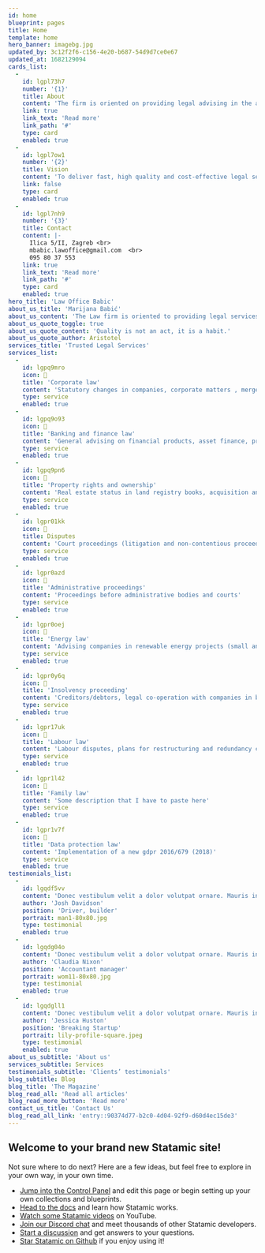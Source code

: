 ```yaml
---
id: home
blueprint: pages
title: Home
template: home
hero_banner: imagebg.jpg
updated_by: 3c12f2f6-c156-4e20-b687-54d9d7ce0e67
updated_at: 1682129094
cards_list:
  -
    id: lgpl73h7
    number: '{1}'
    title: About
    content: 'The firm is oriented on providing legal advising in the area of corporate law.'
    link: true
    link_text: 'Read more'
    link_path: '#'
    type: card
    enabled: true
  -
    id: lgpl7ow1
    number: '{2}'
    title: Vision
    content: 'To deliver fast, high quality and cost-effective legal service by finding the best business oriented solution for every legal problem you might have.'
    link: false
    type: card
    enabled: true
  -
    id: lgpl7nh9
    number: '{3}'
    title: Contact
    content: |-
      Ilica 5/II, Zagreb <br>
      mbabic.lawoffice@gmail.com  <br>
      095 80 37 553
    link: true
    link_text: 'Read more'
    link_path: '#'
    type: card
    enabled: true
hero_title: 'Law Office Babic'
about_us_title: 'Marijana Babić'
about_us_content: 'The Law firm is oriented to providing legal services for domestic and foreign clients in the area of international Business law and representation before the court of law, in arbitral disputes and conciliation and mediation proceedings. Your success in business is our business success!'
about_us_quote_toggle: true
about_us_quote_content: 'Quality is not an act, it is a habit.'
about_us_quote_author: Aristotel
services_title: 'Trusted Legal Services'
services_list:
  -
    id: lgpq9mro
    icon: 
    title: 'Corporate law'
    content: 'Statutory changes in companies, corporate matters , mergers and acquisitions, risk control, legal due diligence, joint ventures, liquidation, representation of companies, contract law, regulatory issues, collection of claims'
    type: service
    enabled: true
  -
    id: lgpq9o93
    icon: 
    title: 'Banking and finance law'
    content: 'General advising on financial products, asset finance, project finance, factoring, collaterals'
    type: service
    enabled: true
  -
    id: lgpq9pn6
    icon: 
    title: 'Property rights and ownership'
    content: 'Real estate status in land registry books, acquisition and sale of real estate, leasing/renting'
    type: service
    enabled: true
  -
    id: lgpr01kk
    icon: 
    title: Disputes
    content: 'Court proceedings (litigation and non-contentious proceedings), arbitration, mediation (conciliation), enforcement proceedings'
    type: service
    enabled: true
  -
    id: lgpr0azd
    icon: 
    title: 'Administrative proceedings'
    content: 'Proceedings before administrative bodies and courts'
    type: service
    enabled: true
  -
    id: lgpr0oej
    icon: 
    title: 'Energy law'
    content: 'Advising companies in renewable energy projects (small and medium)'
    type: service
    enabled: true
  -
    id: lgpr0y6q
    icon: 
    title: 'Insolvency proceeding'
    content: 'Creditors/debtors, legal co-operation with companies in bankruptcy, restructuring of debtors'
    type: service
    enabled: true
  -
    id: lgpr17uk
    icon: 
    title: 'Labour law'
    content: 'Labour disputes, plans for restructuring and redundancy costs, employment and managerial contracts, drafting company employment rules and statutory documentation, work permits'
    type: service
    enabled: true
  -
    id: lgpr1l42
    icon: 
    title: 'Family law'
    content: 'Some description that I have to paste here'
    type: service
    enabled: true
  -
    id: lgpr1v7f
    icon: 
    title: 'Data protection law'
    content: 'Implementation of a new gdpr 2016/679 (2018)'
    type: service
    enabled: true
testimonials_list:
  -
    id: lgqdf5vv
    content: 'Donec vestibulum velit a dolor volutpat ornare. Mauris in turpis est. Vivamus tempus lorem nec imperdiet fringilla. Etiam quis purus massa.Donec vestibulum velit a dolor volutpat ornare. Mauris in turpis est. Vivamus tempus lorem nec imperdiet fringilla. Etiam quis purus massa.'
    author: 'Josh Davidson'
    position: 'Driver, builder'
    portrait: man1-80x80.jpg
    type: testimonial
    enabled: true
  -
    id: lgqdg04o
    content: 'Donec vestibulum velit a dolor volutpat ornare. Mauris in turpis est. Vivamus tempus lorem nec imperdiet fringilla. Etiam quis purus massa.Donec vestibulum velit a dolor volutpat ornare. Mauris in turpis est. Vivamus tempus lorem nec imperdiet fringilla. Etiam quis purus massa.'
    author: 'Claudia Nixon'
    position: 'Accountant manager'
    portrait: wom11-80x80.jpg
    type: testimonial
    enabled: true
  -
    id: lgqdgll1
    content: 'Donec vestibulum velit a dolor volutpat ornare. Mauris in turpis est. Vivamus tempus lorem nec imperdiet fringilla. Etiam quis purus massa.Donec vestibulum velit a dolor volutpat ornare. Mauris in turpis est. Vivamus tempus lorem nec imperdiet fringilla. Etiam quis purus massa.'
    author: 'Jessica Huston'
    position: 'Breaking Startup'
    portrait: lily-profile-square.jpeg
    type: testimonial
    enabled: true
about_us_subtitle: 'About us'
services_subtitle: Services
testimonials_subtitle: 'Clients’ testimonials'
blog_subtitle: Blog
blog_title: 'The Magazine'
blog_read_all: 'Read all articles'
blog_read_more_button: 'Read more'
contact_us_title: 'Contact Us'
blog_read_all_link: 'entry::90374d77-b2c0-4d04-92f9-d60d4ec15de3'
---
```

## Welcome to your brand new Statamic site!

Not sure where to do next? Here are a few ideas, but feel free to explore in your own way, in your own time.

- [Jump into the Control Panel](/cp) and edit this page or begin setting up your own collections and blueprints.
- [Head to the docs](https://statamic.dev) and learn how Statamic works.
- [Watch some Statamic videos](https://youtube.com/statamic) on YouTube.
- [Join our Discord chat](https://statamic.com/discord) and meet thousands of other Statamic developers.
- [Start a discussion](https://github.com/statamic/cms/discussions) and get answers to your questions.
- [Star Statamic on Github](https://github.com/statamic/cms) if you enjoy using it!
